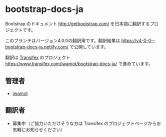 # bootstrap-docs-ja

Bootstrap のドキュメント http://getbootstrap.com/ を日本語に翻訳するプロジェクトです。

このブランチはバージョン4.0.0の翻訳用です。翻訳結果は https://v4-0-0--bootstrap-docs-ja.netlify.com/ で公開しています。

翻訳は [Transifex](https://www.transifex.com/) のプロジェクト https://www.transifex.com/iwamot/bootstrap-docs-ja/ で進めています。

## 管理者

- [iwamot](https://github.com/iwamot)

## 翻訳者

- 募集中（ご協力いただけそうな方は Transifex のプロジェクトページからお気軽にお知らせください）
